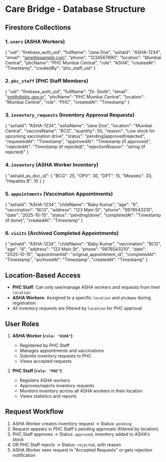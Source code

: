 # Care Bridge - Database Structure

## Firestore Collections

### 1. `users` (ASHA Workers)
{
"uid": "firebase_auth_uid",
"fullName": "Jane Doe",
"ashaId": "ASHA-1234",
"email": "jane@example.com",
"phone": "1234567890",
"location": "Mumbai Central",
"phcName": "PHC Mumbai Central",
"role": "ASHA",
"createdAt": "Timestamp",
"createdBy": "phc_staff_uid"
}


### 2. `phc_staff` (PHC Staff Members)
{
"uid": "firebase_auth_uid",
"fullName": "Dr. Smith",
"email": "smith@phc.gov.in",
"phcName": "PHC Mumbai Central",
"location": "Mumbai Central",
"role": "PHC",
"createdAt": "Timestamp"
}


### 3. `inventory_requests` (Inventory Approval Requests)
{
"ashaId": "ASHA-1234",
"ashaName": "Jane Doe",
"location": "Mumbai Central",
"vaccineName": "BCG",
"quantity": 50,
"reason": "Low stock for upcoming vaccination drive",
"status": "pending|approved|rejected",
"requestedAt": "Timestamp",
"approvedAt": "Timestamp (if approved)",
"rejectedAt": "Timestamp (if rejected)",
"rejectionReason": "string (if rejected)"
}


### 4. `inventory` (ASHA Worker Inventory)
{
"ashaId_as_doc_id": {
"BCG": 25,
"OPV": 30,
"DPT": 15,
"Measles": 20,
"Hepatitis B": 10
}
}


### 5. `appointments` (Vaccination Appointments)
{
"ashaId": "ASHA-1234",
"childName": "Baby Kumar",
"age": "6",
"vaccination": "BCG",
"address": "123 Main St",
"phone": "9876543210",
"date": "2025-10-15",
"status": "pending|done",
"completedAt": "Timestamp (if done)",
"createdAt": "Timestamp"
}


### 6. `visits` (Archived Completed Appointments)
{
"ashaId": "ASHA-1234",
"childName": "Baby Kumar",
"vaccination": "BCG",
"age": "6",
"address": "123 Main St",
"phone": "9876543210",
"date": "2025-10-15",
"appointmentId": "original_appointment_id",
"completedAt": "Timestamp",
"archivedAt": "Timestamp",
"createdAt": "Timestamp"
}


## Location-Based Access

- **PHC Staff**: Can only see/manage ASHA workers and requests from their `location`
- **ASHA Workers**: Assigned to a specific `location` and `phcName` during registration
- All inventory requests are filtered by `location` for PHC approval

## User Roles

1. **ASHA Worker (`role: "ASHA"`)**
   - Registered by PHC Staff
   - Manages appointments and vaccinations
   - Submits inventory requests to PHC
   - Views accepted requests

2. **PHC Staff (`role: "PHC"`)**
   - Registers ASHA workers
   - Approves/rejects inventory requests
   - Monitors inventory across all ASHA workers in their location
   - Views statistics and reports

## Request Workflow

1. ASHA Worker creates inventory request → Status: `pending`
2. Request appears in PHC Staff's pending approvals (filtered by location)
3. PHC Staff approves → Status: `approved`, inventory added to ASHA's stock
4. OR PHC Staff rejects → Status: `rejected`, with reason
5. ASHA Worker sees request in "Accepted Requests" or gets rejection notification
